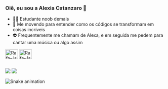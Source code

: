  ### Oiê, eu sou a Alexia Catanzaro 🧠 



- 🐱‍👤 Estudante noob demais
- 🔮 Me movendo para entender como os códigos se transformam em coisas incríveis 
- 👽 Frequentemente me chamam de Alexa, e em seguida me pedem para cantar uma música ou algo assim


<div/>
<img align="center" alt="Rafa-Js" height="30" width="40"   <img src="https://cdn.jsdelivr.net/gh/devicons/devicon/icons/java/java-plain-wordmark.svg" /> 
<img align="center" alt="Rafa-Js" height="30" width="40"   <img src="https://cdn.jsdelivr.net/gh/devicons/devicon/icons/html5/html5-original.svg" />
        
##

<div> 
  <a href="https://www.instagram.com/catanzaroalexia/?next=%2F" target="_blank"><img src="https://img.shields.io/badge/Instagram-E4405F?style=for-the-badge&logo=instagram&logoColor=white"></a>
  <a href="https://www.linkedin.com/in/alexia-helper-93855a23a/" target="_blank"><img src="https://img.shields.io/badge/LinkedIn-0077B5?style=for-the-badge&logo=linkedin&logoColor=white" target="_blank"></a>   
           
   ![Snake animation](https://github.com/ubiratan-motta/ubiratan-motta/blob/output/github-contribution-grid-snake.svg)
               
       
          
          
